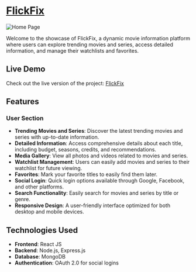 # [FlickFix]([https://your-live-demo-link.com](https://flickfix.vercel.app))
![Home Page]([https://your-image-url.com](https://res.cloudinary.com/dndev4rnw/image/upload/v1729863397/fm0zjmqykah9nrk9ul64.png))

Welcome to the showcase of FlickFix, a dynamic movie information platform where users can explore trending movies and series, access detailed information, and manage their watchlists and favorites.

## Live Demo
Check out the live version of the project: [FlickFix](https://flickfix.vercel.app)

## Features

### User Section
- **Trending Movies and Series**: Discover the latest trending movies and series with up-to-date information.
- **Detailed Information**: Access comprehensive details about each title, including budget, seasons, credits, and recommendations.
- **Media Gallery**: View all photos and videos related to movies and series.
- **Watchlist Management**: Users can easily add movies and series to their watchlist for future viewing.
- **Favorites**: Mark your favorite titles to easily find them later.
- **Social Login**: Quick login options available through Google, Facebook, and other platforms.
- **Search Functionality**: Easily search for movies and series by title or genre.
- **Responsive Design**: A user-friendly interface optimized for both desktop and mobile devices.

## Technologies Used
- **Frontend**: React JS
- **Backend**: Node.js, Express.js
- **Database**: MongoDB
- **Authentication**: OAuth 2.0 for social logins
